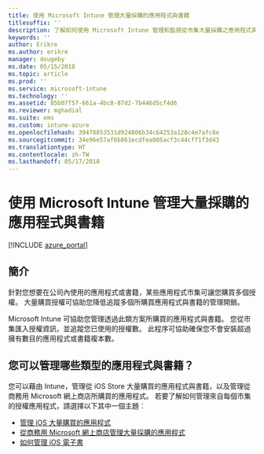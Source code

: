 ```yaml
---
title: 使用 Microsoft Intune 管理大量採購的應用程式與書籍
titlesuffix: ''
description: 了解如何使用 Microsoft Intune 管理和監視從市集大量採購之應用程式與書籍的使用狀況。
keywords: ''
author: Erikre
ms.author: erikre
manager: dougeby
ms.date: 05/15/2018
ms.topic: article
ms.prod: ''
ms.service: microsoft-intune
ms.technology: ''
ms.assetid: 85b07f57-661a-4bc8-87d2-7b446d5cf4d6
ms.reviewer: mghadial
ms.suite: ems
ms.custom: intune-azure
ms.openlocfilehash: 39478853531d924806b34c64253a128c4e7afc8e
ms.sourcegitcommit: 34e96e57af6b861ecdfea085acf3c44cff1f3d43
ms.translationtype: HT
ms.contentlocale: zh-TW
ms.lasthandoff: 05/17/2018
---
```

# <a name="manage-volume-purchased-apps-and-books-with-microsoft-intune"></a>使用 Microsoft Intune 管理大量採購的應用程式與書籍

[!INCLUDE [azure_portal](./includes/azure_portal.md)]

## <a name="introduction"></a>簡介

針對您想要在公司內使用的應用程式或書籍，某些應用程式市集可讓您購買多個授權。 大量購買授權可協助您降低追蹤多個所購買應用程式與書籍的管理開銷。

Microsoft Intune 可協助您管理透過此類方案所購買的應用程式與書籍。 您從市集匯入授權資訊，並追蹤您已使用的授權數。 此程序可協助確保您不會安裝超過擁有數目的應用程式或書籍複本數。

## <a name="which-types-of-apps-and-books-can-you-manage"></a>您可以管理哪些類型的應用程式與書籍？

您可以藉由 Intune，管理從 iOS Store 大量購買的應用程式與書籍，以及管理從商務用 Microsoft 網上商店所購買的應用程式。 若要了解如何管理來自每個市集的授權應用程式，請選擇以下其中一個主題︰

- [管理 iOS 大量購買的應用程式](vpp-apps-ios.md)
- [從商務用 Microsoft 網上商店管理大量採購的應用程式](windows-store-for-business.md)
- [如何管理 iOS 電子書](vpp-ebooks-ios.md)
